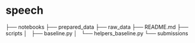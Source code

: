 # speech



├── notebooks
├── prepared_data
├── raw_data
├── README.md
├── scripts
│   ├── baseline.py
│   └── helpers_baseline.py
└── submissions
